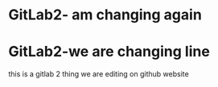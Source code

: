 # GitLab2- am changing again
# GitLab2-we are changing line

this is a gitlab 2 thing
we are editing on github website

